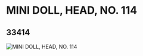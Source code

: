 # MINI DOLL, HEAD, NO. 114
## 33414
![MINI DOLL, HEAD, NO. 114](https://lc-www-live-s.legocdn.com/media/bricks/5/2/6186877.jpg)